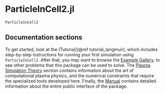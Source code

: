 # ParticleInCell2.jl
```@docs
ParticleInCell2
```

## Documentation sections
To get started, look at the [Tutorial](@ref tutorial_langmuir), which includes step-by-step
instructions for running your first simulation using `ParticleInCell2`. After
that, you may want to browse the [Example Gallery](@ref), to see other problems
that this package can be used to solve. The [Plasma Simulation Theory](@ref)
section contains information about the art of computational plasma physics, and
the numerical constraints that require the specialized tools developed here.
Finally, the [Manual](@ref) contains detailed information about the
entire public interface of the package.
